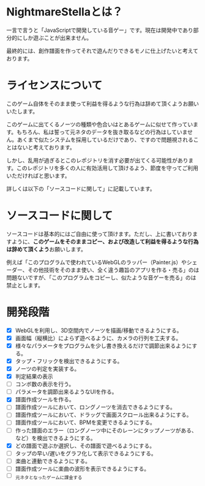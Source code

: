# NightmareStellaとは？
一言で言うと「JavaScriptで開発している音ゲー」です。現在は開発中であり部分的にしか遊ぶことが出来ません。

最終的には、創作譜面を作ってそれで遊んだりできるモノに仕上げたいと考えております。

# ライセンスについて
このゲーム自体をそのまま使って利益を得るような行為は辞めて頂くようお願いいたします。

このゲームに出てくるノーツの種類や色合いはとあるゲームに似せて作っています。もちろん、私は誓って元ネタのデータを抜き取るなどの行為はしていません。あくまで似たシステムを採用しているだけであり、ですので問題視されることはないと考えております。

しかし、乱用が過ぎるとこのレポジトリを消す必要が出てくる可能性があります。このレポジトリを多くの人に有効活用して頂けるよう、節度を守ってご利用いただければと思います。

詳しくは以下の「ソースコードに関して」に記載しています。

# ソースコードに関して
ソースコードは基本的にはご自由に使って頂けます。ただし、上に書いておりますように、**このゲームをそのままコピー、および改造して利益を得るような行為は辞めて頂くよう**お願いします。

例えば「このプログラムで使われているWebGLのラッパー（Painter.js）やシェーダー、その他技術をそのまま使い、全く違う趣旨のアプリを作る・売る」のは問題ないですが、「このプログラムをコピーし、似たような音ゲーを売る」のは禁止とします。

# 開発段階
- [x] WebGLを利用し、3D空間内でノーツを描画/移動できるようにする。
- [x] 画面幅（縦横比）によらず遊べるように、カメラの行列を工夫する。
- [x] 様々なパラメータをプログラムを少し書き換えるだけで調節出来るようにする。
- [x] タップ・フリックを検出できるようにする。
- [x] ノーツの判定を実装する。
- [x] 判定結果の表示
- [ ] コンボ数の表示を行う。
- [ ] パラメータを調節出来るようなUIを作る。
- [x] 譜面作成ツールを作る。
- [ ] 譜面作成ツールにおいて、ロングノーツを消去できるようにする。
- [ ] 譜面作成ツールにおいて、ドラッグで画面スクロール出来るようにする。
- [ ] 譜面作成ツールにおいて、BPMを変更できるようにする。
- [ ] 作った譜面のエラー（ロングノーツ中にそのレーンにタップノーツがある、など）を検出できるようにする。
- [x] どの譜面で遊ぶか選択し、その譜面で遊べるようにする。
- [ ] タップの早い/遅いをグラフ化して表示できるようにする。
- [ ] 楽曲と連動できるようにする。
- [ ] 譜面作成ツールに楽曲の波形を表示できるようにする。
- [ ] <sub>元ネタとなったゲームに課金する</sub>
